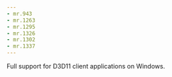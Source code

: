 ```yaml
---
- mr.943
- mr.1263
- mr.1295
- mr.1326
- mr.1302
- mr.1337
---
```


Full support for D3D11 client applications on Windows.
